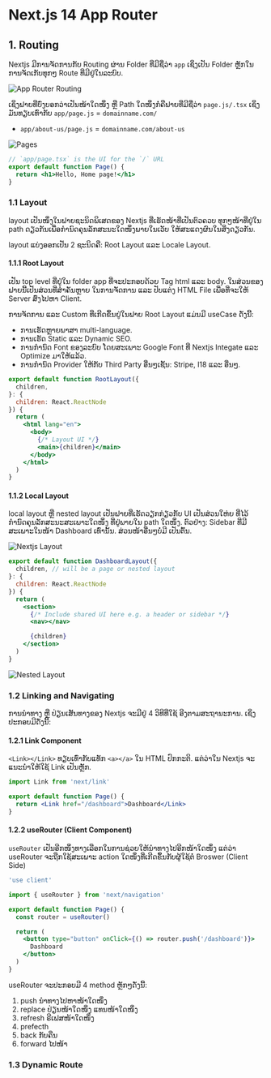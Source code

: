 # Next.js 14 App Router

## 1. Routing

Nextjs ມີການຈັດການກັບ Routing ຜ່ານ Folder ທີ່ມີຊື່ວ່າ `app` ເຊິ່ງເປັນ Folder ຫຼັກໃນການຈັດເກັບທຸກໆ Route ທີ່ມີຢູ່ໃນລະບົບ.

![App Router Routing](https://nextjs.org/_next/image?url=%2Fdocs%2Fdark%2Froute-segments-to-path-segments.png&w=1920&q=75)

ເຊິ່ງຟາຍທີ່ບົ່ງບອກວ່າເປັນໜ້າໃດໜຶ່ງ ຫຼື Path ໃດໜຶ່ງກໍ່ຄືຟາຍທີ່ມີຊື່ວ່າ `page.js/.tsx` ເຊິ່ງມັນທຽບເທົ່າກັບ `app/page.js` = `domainname.com/`

- `app/about-us/page.js` = `domainname.com/about-us`

![Pages](https://nextjs.org/_next/image?url=%2Fdocs%2Fdark%2Fpage-special-file.png&w=1920&q=75)

```jsx
// `app/page.tsx` is the UI for the `/` URL
export default function Page() {
  return <h1>Hello, Home page!</h1>
}
```

### 1.1 Layout

layout ເປັນໜຶ່ງໃນຟາຍຊະນິດພິເສດຂອງ Nextjs ທີ່ເຮັດໜ້າທີ່ເປັນຕົວຄວບ ທຸກໆໜ້າທີ່ຢູ່ໃນ path ດຽວກັນເພື່ອກຳນົດຄຸນລັກສະນະໃດໜຶ່ງພາຍໃນເວັບ ໃຫ້ສະແດງຜົນໃນສິ່ງດຽວກັນ.

layout ແບ່ງອອກເປັນ 2 ຊະນິດຄື: Root Layout ແລະ Locale Layout.

#### 1.1.1 Root Layout

ເປັນ top level ທີ່ຢູ່ໃນ folder app ທີ່ຈະປະກອບດ້ວຍ Tag html ແລະ body. ໃນສ່ວນຂອງຟາຍນີ້ເປັນສ່ວນທີ່ສຳຄັນຫຼາຍ ໃນການຈັດການ ແລະ ປັບແຕ່ງ HTML File ເພື່ອທີ່ຈະໃຫ້ Server ສົ່ງໄປຫາ Client.

ການຈັດການ ແລະ Custom ທີ່ເກີດຂຶ້ນຢູ່ໃນຟາຍ Root Layout ແມ່ນມີ useCase ດັ່ງນີ້:

- ການເຮັດຫຼາຍພາສາ multi-language.
- ການເຮັດ Static ແລະ Dynamic SEO.
- ການກຳນົດ Font ຂອງລະບົບ ໂດຍສະເພາະ Google Font ທີ່ Nextjs Integate ແລະ Optimize ມາໃຫ້ແລ້ວ.
- ການກຳນົດ Provider ໃຫ້ກັບ Third Party ອື່ນໆເຊັ້ນ: Stripe, I18 ແລະ ອື່ນໆ.

```jsx
export default function RootLayout({
  children,
}: {
  children: React.ReactNode
}) {
  return (
    <html lang="en">
      <body>
        {/* Layout UI */}
        <main>{children}</main>
      </body>
    </html>
  )
}
```

#### 1.1.2 Local Layout

local layout ຫຼື nested layout ເປັນຟາຍທີ່ເຮັດວຽກກ່ຽວກັບ UI ເປັນສ່ວນໃຫ່ຍ ທີ່ໄວ້ກຳນົດຄຸນລັກສະນະສະເພາະໃດໜຶ່ງ ທີ່ຢູ່ພາຍໃນ path ໃດໜຶ່ງ. ຕົວຢ່າງ:​ Sidebar ທີ່ມີສະເພາະໃນໜ້າ Dashboard ເທົ່ານັ້ນ. ສ່ວນໜ້າອື່ນໆບໍ່ມີ ເປັນຕົ້ນ.

![Nextjs Layout](https://nextjs.org/_next/image?url=%2Fdocs%2Fdark%2Flayout-special-file.png&w=1920&q=75)

```jsx
export default function DashboardLayout({
  children, // will be a page or nested layout
}: {
  children: React.ReactNode
}) {
  return (
    <section>
      {/* Include shared UI here e.g. a header or sidebar */}
      <nav></nav>

      {children}
    </section>
  )
}
```

![Nested Layout](https://nextjs.org/_next/image?url=%2Fdocs%2Fdark%2Fnested-layouts-ui.png&w=1920&q=75)

### 1.2 Linking and Navigating

ການນຳທາງ ຫຼື ປ່ຽນເສັ້ນທາງຂອງ Nextjs ຈະມີຢູ່ 4 ວິທີທີ່ໃຊ້ ອີງຕາມສະຖານະການ. ເຊິ່ງປະກອບມີດັ່ງນີ້:

#### 1.2.1 Link Component

`<Link></Link>` ທຽບເທົ່າກັບແທັກ `<a></a>` ໃນ HTML ປົກກະຕິ. ແຕ່ວ່າໃນ Nextjs ຈະແນະນຳໃຫ້ໃຊ້ Link ເປັນຫຼັກ.

```jsx
import Link from 'next/link'

export default function Page() {
  return <Link href="/dashboard">Dashboard</Link>
}
```

#### 1.2.2 useRouter (Client Component)

`useRouter` ເປັນອີກໜຶ່ງທາງເລືອກໃນການຊ່ວຍໃຫ້ນຳທາງໄປອີກໜ້າໃດໜຶ່ງ ແຕ່ວ່າ useRouter ຈະຖືກໃຊ້ສະເພາະ action ໃດໜຶ່ງທີ່ເກີດຂຶ້ນກັບຜູ້ໃຊ້ຕໍ່ Broswer (Client Side)

```jsx
'use client'

import { useRouter } from 'next/navigation'

export default function Page() {
  const router = useRouter()

  return (
    <button type="button" onClick={() => router.push('/dashboard')}>
      Dashboard
    </button>
  )
}
```

useRouter ຈະປະກອບມີ 4 method ຫຼັກໆດັ່ງນີ້:

1. push ນຳທາງໄປຫາໜ້າໃດໜຶ່ງ
2. replace ປ່ຽນໜ້າໃດໜຶ່ງ ແທນໜ້າໃດໜຶ່ງ
3. refresh ຣີເຟສໜ້າໃດໜຶ່ງ
4. prefecth
5. back ກັບຄືນ
6. forward ໄປໜ້າ

### 1.3 Dynamic Route
